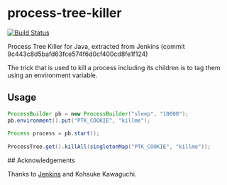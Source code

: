 # process-tree-killer

[![Build Status](http://jenkins.activeeon.com/job/process-tree-killer/badge/icon)](http://jenkins.activeeon.com/job/process-tree-killer/)

Process Tree Killer for Java, extracted from Jenkins (commit 9c443c8d5bafd63fce574f6d0cf400cd8fe1f124)

The trick that is used to kill a process including its children is to tag them using an environment variable.

## Usage

```java
ProcessBuilder pb = new ProcessBuilder("sleep", "10000");
pb.environment().put("PTK_COOKIE", "killme");
    
Process process = pb.start();
    
ProcessTree.get().killAll(singletonMap("PTK_COOKIE", "killme"));
```
## Acknowledgements

Thanks to [Jenkins](https://github.com/jenkinsci/jenkins) and Kohsuke Kawaguchi.
